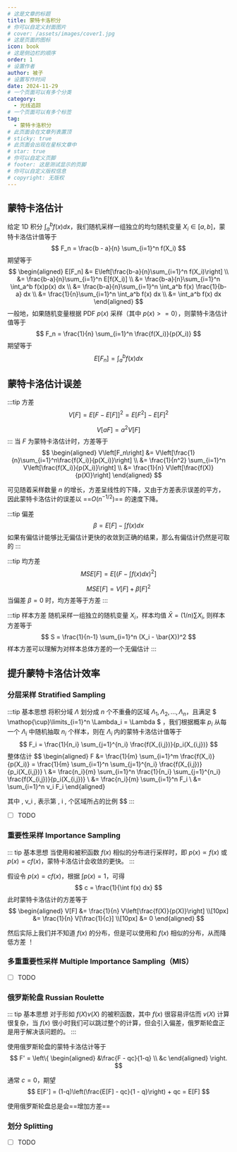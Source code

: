 ```yaml
---
# 这是文章的标题
title: 蒙特卡洛积分
# 你可以自定义封面图片
# cover: /assets/images/cover1.jpg
# 这是页面的图标
icon: book
# 这是侧边栏的顺序
order: 1
# 设置作者
author: 被子
# 设置写作时间
date: 2024-11-29
# 一个页面可以有多个分类
category:
  - 光线追踪
# 一个页面可以有多个标签
tag:
  - 蒙特卡洛积分
# 此页面会在文章列表置顶
# sticky: true
# 此页面会出现在星标文章中
# star: true
# 你可以自定义页脚
# footer: 这是测试显示的页脚
# 你可以自定义版权信息
# copyright: 无版权
---
```


## 蒙特卡洛估计
给定 1D 积分 $\int_a^b f(x) dx$，我们随机采样一组独立的均匀随机变量 $X_i \in [a,b]$，蒙特卡洛估计值等于
$$
F_n = \frac{b - a}{n} \sum_{i=1}^n f(X_i)
$$
期望等于
$$
\begin{aligned}
E[F_n] &= E\left[\frac{b-a}{n}\sum_{i=1}^n f(X_i)\right] \\
&= \frac{b-a}{n}\sum_{i=1}^n E[f(X_i)] \\
&= \frac{b-a}{n}\sum_{i=1}^n \int_a^b f(x)p(x) dx \\
&= \frac{b-a}{n}\sum_{i=1}^n \int_a^b f(x) \frac{1}{b-a} dx \\
&= \frac{1}{n}\sum_{i=1}^n \int_a^b f(x) dx \\
&= \int_a^b f(x) dx
\end{aligned}
$$
一般地，如果随机变量根据 PDF $p(x)$ 采样（其中 $p(x) >= 0$），则蒙特卡洛估计值等于
$$
F_n = \frac{1}{n} \sum_{i=1}^n \frac{f(X_i)}{p(X_i)}
$$
期望等于
$$
E[F_n] = \int_a^b f(x) dx
$$

## 蒙特卡洛估计误差
:::tip 方差
$$
V[F] = E[F - E[F]]^2 = E[F^2] - E[F]^2
$$

$$
V[aF] = a^2V[F]
$$
:::
当 $F$ 为蒙特卡洛估计时，方差等于
$$
\begin{aligned}
V\left[F_n\right] &= V\left[\frac{1}{n}\sum_{i=1}^n\frac{f(X_i)}{p(X_i)}\right] \\
&= \frac{1}{n^2} \sum_{i=1}^n V\left[\frac{f(X_i)}{p(X_i)}\right] \\
&= \frac{1}{n} V\left[\frac{f(X)}{p(X)}\right]
\end{aligned}
$$

可见随着采样数量 $n$ 的增长，方差呈线性的下降，又由于方差表示误差的平方，因此蒙特卡洛估计的误差以 ==$O(n^{-1/2})$== 的速度下降。

:::tip 偏差
$$
\beta = E[F] - \int f(x) dx
$$
如果有偏估计能够比无偏估计更快的收敛到正确的结果，那么有偏估计仍然是可取的
:::

:::tip 均方差
$$
MSE[F] = E\left[\left(F - \int f(x) dx\right)^2\right]
$$

$$
MSE[F] = V[F] + \beta[F]^2
$$
当偏差 $\beta = 0$ 时，均方差等于方差
:::

:::tip 样本方差
随机采样一组独立的随机变量 $X_i$，样本均值 $\bar{X} = (1/n) \sum X_i$, 则样本方差等于
$$
S = \frac{1}{n-1} \sum_{i=1}^n (X_i - \bar{X})^2
$$
样本方差可以理解为对样本总体方差的一个无偏估计
:::

## 提升蒙特卡洛估计效率
### 分层采样 Stratified Sampling
:::tip 基本思想
将积分域 $\Lambda$ 划分成 $n$ 个不重叠的区域 $\Lambda_1,\Lambda_2,...,\Lambda_n$，且满足
$
\mathop{\cup}\limits_{i=1}^n \Lambda_i = \Lambda
$
，我们根据概率 $p_i$ 从每一个 $\Lambda_i$ 中随机抽取 $n_i$ 个样本，则在 $\Lambda_i$ 内的蒙特卡洛估计值等于
$$
F_i = \frac{1}{n_i} \sum_{j=1}^{n_i} \frac{f(X_{i,j})}{p_i(X_{i,j})}
$$
整体估计
$$
\begin{aligned}
F &= \frac{1}{m} \sum_{i=1}^m \frac{f(X_i)}{p(X_i)} = \frac{1}{m} \sum_{i=1}^n \sum_{j=1}^{n_i} \frac{f(X_{i,j})}{p_i(X_{i,j})} \\
&= \frac{n_i}{m} \sum_{i=1}^n \frac{1}{n_i} \sum_{j=1}^{n_i} \frac{f(X_{i,j})}{p_i(X_{i,j})} \\
&= \frac{n_i}{m} \sum_{i=1}^n F_i \\
&= \sum_{i=1}^n v_i F_i
\end{aligned}

其中 \, v_i \, 表示第 \, i \, 个区域所占的比例
$$
:::

- [ ] TODO

### 重要性采样 Importance Sampling
::: tip 基本思想
当使用和被积函数 $f(x)$ 相似的分布进行采样时，即 $p(x) \propto f(x)$ 或 $p(x) = cf(x)$，蒙特卡洛估计会收敛的更快。
:::

假设令 $p(x) = cf(x)$，根据 $\int p(x) = 1$，可得
$$
c = \frac{1}{\int f(x) dx}
$$
此时蒙特卡洛估计的方差等于
$$
\begin{aligned}
V[F] &= \frac{1}{n} V\left[\frac{f(X)}{p(X)}\right] \\[10px]
&= \frac{1}{n} V[\frac{1}{c}] \\[10px]
&= 0
\end{aligned}
$$

然后实际上我们并不知道 $f(x)$ 的分布，但是可以使用和 $f(x)$ 相似的分布，从而降低方差 ！

### 多重重要性采样 Multiple Importance Sampling（MIS）
- [ ] TODO

### 俄罗斯轮盘 Russian Roulette
::: tip 基本思想
对于形如 $f(X)v(X)$ 的被积函数，其中 $f(x)$ 很容易评估而 $v(X)$ 计算很复杂，当 $f(x)$ 很小时我们可以跳过整个的计算，但会引入偏差，俄罗斯轮盘正是用于解决该问题的。
:::

使用俄罗斯轮盘的蒙特卡洛估计等于
$$
F' = \left\{
\begin{aligned}
&\frac{F - qc}{1-q} \\
&c
\end{aligned}
\right.
$$

通常 $c = 0$，期望
$$
E[F'] = (1-q)\left(\frac{E[F] - qc}{1 - q}\right) + qc = E[F]
$$

使用俄罗斯轮盘总是会==增加方差==

### 划分 Splitting
- [ ] TODO